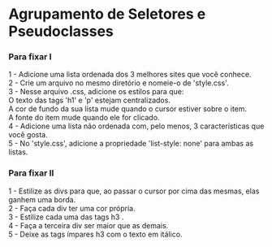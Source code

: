 <h1>Agrupamento de Seletores e Pseudoclasses</h1>
<h3> Para fixar I</h3>
<p>
1 - Adicione uma lista ordenada dos 3 melhores sites que você conhece. <br>
2 - Crie um arquivo no mesmo diretório e nomeie-o de 'style.css'.<br>
3 - Nesse arquivo .css, adicione os estilos para que:<br>
O texto das tags 'h1' e 'p' estejam centralizados.<br>
A cor de fundo da sua lista mude quando o cursor estiver sobre o item.<br>
A fonte do item mude quando ele for clicado.<br>
4 - Adicione uma lista não ordenada com, pelo menos, 3 características que você gosta.<br>
5 - No 'style.css', adicione a propriedade 'list-style: none' para ambas as listas.<br>
</p>
<h3> Para fixar II</h3>
<p>
1 - Estilize as divs para que, ao passar o cursor por cima das mesmas, elas ganhem uma borda.<br>
2 - Faça cada div ter uma cor própria.<br>
3 - Estilize cada uma das tags h3 .<br>
4 - Faça a terceira div ser maior que as demais.<br>
5 - Deixe as tags ímpares h3 com o texto em itálico.<br>
</p>
